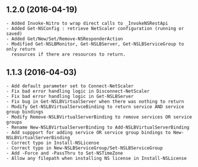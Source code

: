 ## 1.2.0 (2016-04-19)
    - Added Invoke-Nitro to wrap direct calls to _InvokeNSRestApi
    - Added Get-NSConfig : retrieve NetScaler configuration (running or saved)
    - Added Get/New/Set/Remove-NSResponderAction
    - Modified Get-NSLBMonitor, Get-NSLBServer, Get-NSLBServiceGroup to only return 
      resources if there are resources to return.

## 1.1.3 (2016-04-03)
    - Add default parameter set to Connect-NetScaler
    - Fix bad error handling logic in Disconnect-NetScaler
    - Fix bad error handling logic in Get-NSLBServer
    - Fix bug in Get-NSLBVirtualServer when there was nothing to return
    - Modify Get-NSLBVirtualServceBinding to return service AND service group bindings
    - Modify Remove-NSLBVirtualServerBinding to remove services OR service groups
    - Rename New-NSLBVirtualServerBinding to Add-NSLBVirtualServerBinding
    - Add suppport for adding service OR service group bindings to New-NSLBVirtualServerBinding
    - Correct typo in Install-NSLicense
    - Correct typo in New-NSLBServiceGroup/Set-NSLBServiceGroup
    - Add -Force and -PassThru to Set-NSTimeZone
    - Allow any filepath when installing NS license in Install-NSLicense
    
